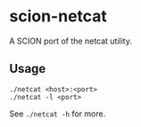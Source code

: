 # scion-netcat
A SCION port of the netcat utility.


## Usage
```
./netcat <host>:<port>
./netcat -l <port>
```

See `./netcat -h` for more.

